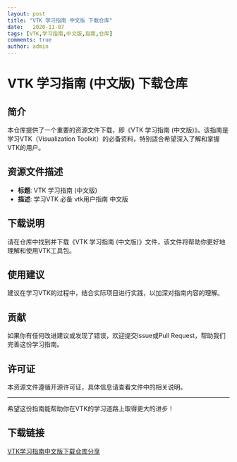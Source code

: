 ```yaml
---
layout: post
title: "VTK 学习指南 中文版 下载仓库"
date:   2020-11-07
tags: [VTK,学习指南,中文版,指南,仓库]
comments: true
author: admin
---
```

# VTK 学习指南 (中文版) 下载仓库

## 简介

本仓库提供了一个重要的资源文件下载，即《VTK 学习指南 (中文版)》。该指南是学习VTK（Visualization Toolkit）的必备资料，特别适合希望深入了解和掌握VTK的用户。

## 资源文件描述

- **标题**: VTK 学习指南 (中文版)
- **描述**: 学习VTK 必备   vtk用户指南 中文版

## 下载说明

请在仓库中找到并下载《VTK 学习指南 (中文版)》文件，该文件将帮助你更好地理解和使用VTK工具包。

## 使用建议

建议在学习VTK的过程中，结合实际项目进行实践，以加深对指南内容的理解。

## 贡献

如果你有任何改进建议或发现了错误，欢迎提交Issue或Pull Request，帮助我们完善这份学习指南。

## 许可证

本资源文件遵循开源许可证，具体信息请查看文件中的相关说明。

---

希望这份指南能帮助你在VTK的学习道路上取得更大的进步！

## 下载链接

[VTK学习指南中文版下载仓库分享](https://pan.quark.cn/s/583b2bba3ee8)